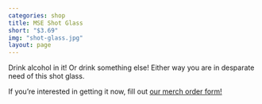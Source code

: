 ```yaml
---
categories: shop
title: MSE Shot Glass
short: "$3.69"
img: "shot-glass.jpg"
layout: page
---
```


Drink alcohol in it! Or drink something else! Either way you are in desparate need of this shot glass.

If you’re interested in getting it now, fill out <a href="https://docs.google.com/forms/d/e/1FAIpQLScn40eCgrwGwFILalr_Wj_i8lAt5AchMavqXcDvfmAXGiZDZA/viewform">our merch order form!</a> 
